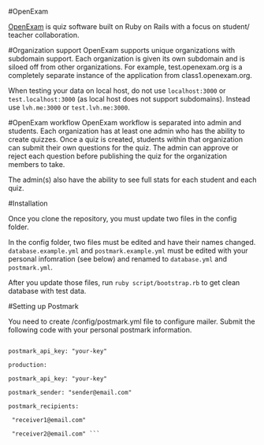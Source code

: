 #OpenExam

[OpenExam](http://www.openexam.org) is quiz software built on Ruby on Rails with a focus on student/ teacher collaboration. 

#Organization support
OpenExam supports unique organizations with subdomain support. Each organization is given its own subdomain and is siloed off from other organizations. For example, test.openexam.org is a completely separate instance of the application from class1.openexam.org.

When testing your data on local host, do not use `localhost:3000` or `test.localhost:3000` (as local host does not support subdomains). Instead use `lvh.me:3000` or `test.lvh.me:3000`.

#OpenExam workflow
OpenExam workflow is separated into admin and students. Each organization has at least one admin who has the ability to create quizzes. Once a quiz is created, students within that organization can submit their own questions for the quiz. The admin can approve or reject each question before publishing the quiz for the organization members to take. 

The admin(s) also have the ability to see full stats for each student and each quiz. 

#Installation

Once you clone the repository, you must update two files in the config folder. 

In the config folder, two files must be edited and have their names changed. `database.example.yml` and `postmark.example.yml` must be edited with your personal infomration (see below) and renamed to `database.yml` and `postmark.yml`.

After you update those files, run `ruby script/bootstrap.rb` to get clean database with test data. 

#Setting up Postmark

You need to create /config/postmark.yml file to configure mailer. Submit the following code with your personal postmark information. 

```development:

postmark_api_key: "your-key"

production:

postmark_api_key: "your-key"

postmark_sender: "sender@email.com"

postmark_recipients:

 "receiver1@email.com"

 "receiver2@email.com" ```